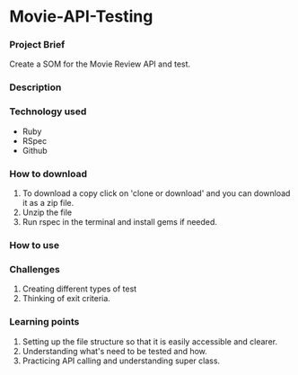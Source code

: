 # Movie-API-Testing
### Project Brief
Create a SOM for the Movie Review API and test.

### Description


### Technology used
* Ruby
* RSpec
* Github

### How to download
1. To download a copy click on 'clone or download' and you can download it as a zip file.
2. Unzip the file
3. Run rspec in the terminal and install gems if needed.

### How to use


### Challenges
1. Creating different types of test
2. Thinking of exit criteria.

### Learning points
1. Setting up the file structure so that it is easily accessible and clearer.
2. Understanding what's need to be tested and how. 
3. Practicing API calling and understanding super class.